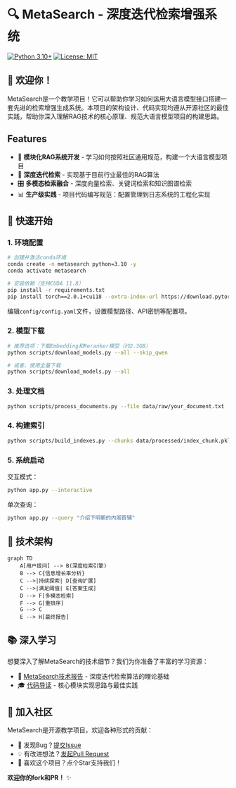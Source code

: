 # 🔍 MetaSearch - 深度迭代检索增强系统

[![Python 3.10+](https://img.shields.io/badge/python-3.10%2B-blue.svg)](https://www.python.org/)
[![License: MIT](https://img.shields.io/badge/License-MIT-yellow.svg)](https://opensource.org/licenses/MIT)

## 🌟 欢迎你！
MetaSearch是一个教学项目！它可以帮助你学习如何运用大语言模型接口搭建一套先进的检索增强生成系统。本项目的架构设计、代码实现均遵从开源社区的最佳实践，帮助你深入理解RAG技术的核心原理、规范大语言模型项目的构建思路。

## Features
- 🧩 **模块化RAG系统开发** - 学习如何按照社区通用规范，构建一个大语言模型项目
- 🔄 **深度迭代检索** - 实现基于目前行业最佳的RAG算法
- 🎛️ **多模态检索融合** - 深度向量检索、关键词检索和知识图谱检索
- 📊 **生产级实践** - 项目代码编写规范：配置管理到日志系统的工程化实现

## 🚀 快速开始
### 1. 环境配置
```bash
# 创建并激活conda环境
conda create -n metasearch python=3.10 -y
conda activate metasearch

# 安装依赖（支持CUDA 11.8）
pip install -r requirements.txt
pip install torch==2.0.1+cu118 --extra-index-url https://download.pytorch.org/whl/cu118
```
编辑`config/config.yaml`文件，设置模型路径、API密钥等配置项。

### 2. 模型下载
```bash
# 推荐选项：下载Embedding和Reranker模型（约2.3GB）
python scripts/download_models.py --all --skip_qwen

# 或者，使用全量下载
python scripts/download_models.py --all
```
### 3. 处理文档

```bash
python scripts/process_documents.py --file data/raw/your_document.txt
```

### 4. 构建索引

```bash
python scripts/build_indexes.py --chunks data/processed/index_chunk.pkl
```

### 5. 系统启动
交互模式：
```bash
python app.py --interactive
```

单次查询：
```bash
python app.py --query "介绍下明朝的内阁首辅"
```

## 🧠 技术架构
```mermaid
graph TD
    A[用户提问] --> B(深度检索引擎)
    B --> C{信息增长率分析}
    C -->|持续探索| D[查询扩展]
    C -->|满足阈值| E[答案生成]
    D --> F[多模态检索]
    F --> G[重排序]
    G --> C
    E --> H[最终报告]
```

## 📚 深入学习

想要深入了解MetaSearch的技术细节？我们为你准备了丰富的学习资源：

- 📖 [MetaSearch技术报告](docs\MetaSearch技术报告.md) - 深度迭代检索算法的理论基础
- 🎓 [代码导读](docs\代码导读.md) - 核心模块实现思路与最佳实践

## 🤝 加入社区

MetaSearch是开源教学项目，欢迎各种形式的贡献：

- 🐞 发现Bug？[提交Issue](https://github.com/marstaos/MetaSearch/issues/new)
- 💡 有改进想法？[发起Pull Request](https://github.com/marstaos/MetaSearch/pulls)
- 🌟 喜欢这个项目？点个Star支持我们！

**欢迎你的fork和PR！** ✨


